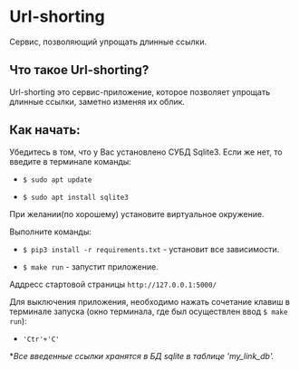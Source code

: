 # Url-shorting

Сервис, позволяющий упрощать длинные ссылки.

## Что такое Url-shorting?

Url-shorting это сервис-приложение, которое позволяет упрощать длинные ссылки, заметно изменяя их облик.


## Как начать:

Убедитесь в том, что у Вас установлено СУБД Sqlite3.
Если же нет, то введите в терминале команды:

* `$ sudo apt update`

* `$ sudo apt install sqlite3`


При желании(по хорошему) установите виртуальное окружение.

Выполните команды:

* `$ pip3 install -r requirements.txt` - установит все зависимости.

* `$ make run` - запустит приложение.

Аддресс стартовой страницы `http://127.0.0.1:5000/`


Для выключения приложения, необходимо нажать сочетание клавиш в терминале запуска (окно терминала, где был осуществлен ввод `$ make run`):

* `'Ctr'+'C'`

**Все введенные ссылки хранятся в БД sqlite в таблице 'my_link_db'.*





